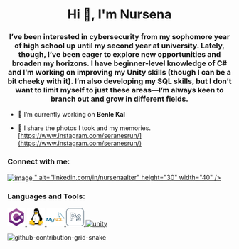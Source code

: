 
<h1 align="center">Hi 👋, I'm Nursena</h1>
<h3 align="center">I’ve been interested in cybersecurity from my sophomore year of high school up until my second year at university. Lately, though, I’ve been eager to explore new opportunities and broaden my horizons. I have beginner-level knowledge of C# and I’m working on improving my Unity skills (though I can be a bit cheeky with it). I’m also developing my SQL skills, but I don’t want to limit myself to just these areas—I’m always keen to branch out and grow in different fields.</h3>

- 🔭 I’m currently working on **Benle Kal**

- 📸 I share the photos I took and my memories. [https://www.instagram.com/seranesrun/](https://www.instagram.com/seranesrun/)

<h3 align="left">Connect with me:</h3>
<p align="left">
<a href="https://linkedin.com/in/linkedin.com/in/nursenaalter" target="blank"><img align="center" src="<img width="880" height="192" alt="image" src="https://github.com/user-attachments/assets/840683e6-a1da-4b67-ba26-8e1fc05809d0" />
" alt="linkedin.com/in/nursenaalter" height="30" width="40" /></a>
</p>

<h3 align="left">Languages and Tools:</h3>
<p align="left"> <a href="https://www.w3schools.com/cs/" target="_blank" rel="noreferrer"> <img src="https://raw.githubusercontent.com/devicons/devicon/master/icons/csharp/csharp-original.svg" alt="csharp" width="40" height="40"/> </a> <a href="https://www.linux.org/" target="_blank" rel="noreferrer"> <img src="https://raw.githubusercontent.com/devicons/devicon/master/icons/linux/linux-original.svg" alt="linux" width="40" height="40"/> </a> <a href="https://www.mysql.com/" target="_blank" rel="noreferrer"> <img src="https://raw.githubusercontent.com/devicons/devicon/master/icons/mysql/mysql-original-wordmark.svg" alt="mysql" width="40" height="40"/> </a> <a href="https://www.photoshop.com/en" target="_blank" rel="noreferrer"> <img src="https://raw.githubusercontent.com/devicons/devicon/master/icons/photoshop/photoshop-line.svg" alt="photoshop" width="40" height="40"/> </a> <a href="https://unity.com/" target="_blank" rel="noreferrer"> <img src="https://www.vectorlogo.zone/logos/unity3d/unity3d-icon.svg" alt="unity" width="40" height="40"/> </a> </p>


![github-contribution-grid-snake](https://github.com/retlaanesrun/retlaanesrun/assets/122984044/2951f24c-936e-45a0-9d65-912d597826cb)
